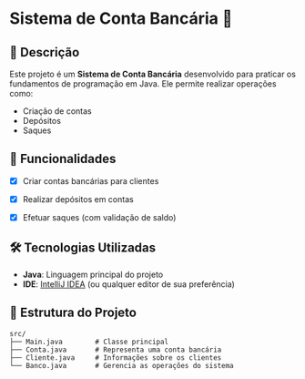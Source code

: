 
# Sistema de Conta Bancária 🏦

## 📜 Descrição

Este projeto é um **Sistema de Conta Bancária** desenvolvido para praticar os fundamentos de programação em Java. Ele permite realizar operações como:

- Criação de contas
- Depósitos
- Saques

## 🚀 Funcionalidades

- [x] Criar contas bancárias para clientes
- [x] Realizar depósitos em contas
- [x] Efetuar saques (com validação de saldo)


## 🛠️ Tecnologias Utilizadas

- **Java**: Linguagem principal do projeto
- **IDE**: [IntelliJ IDEA](https://www.jetbrains.com/idea/) (ou qualquer editor de sua preferência)

## 📂 Estrutura do Projeto

```plaintext
src/
├── Main.java        # Classe principal
├── Conta.java       # Representa uma conta bancária
├── Cliente.java     # Informações sobre os clientes
└── Banco.java       # Gerencia as operações do sistema
